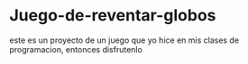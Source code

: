 # Juego-de-reventar-globos
este es un proyecto de un juego que yo hice en mis clases de programacion, entonces disfrutenlo

